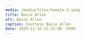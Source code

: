 ```yaml
---
media: /media/files/tomale-2.jpeg
title: Basie Allen
alt: Basie Allen
caption: Courtesy Basie Allen
date: 2020-11-16 15:12:00 -0500
---
```

